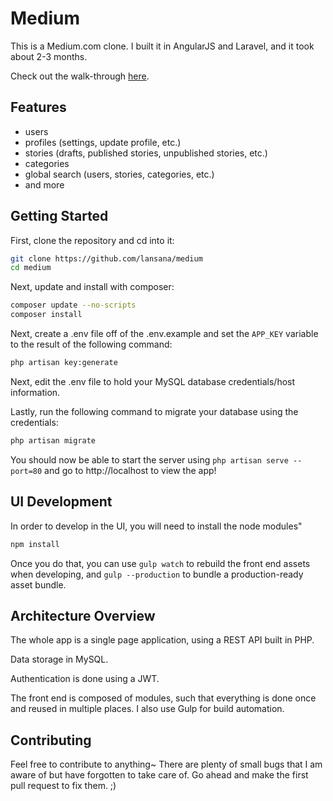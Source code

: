 # Medium

This is a Medium.com clone. I built it in AngularJS and Laravel, and it took about 2-3 months.

Check out the walk-through [here](https://www.youtube.com/watch?v=n-vsNmj5AcY&feature=youtu.be).

## Features
- users
- profiles (settings, update profile, etc.)
- stories (drafts, published stories, unpublished stories, etc.)
- categories 
- global search (users, stories, categories, etc.)
- and more

## Getting Started

First, clone the repository and cd into it:

```bash
git clone https://github.com/lansana/medium
cd medium
```

Next, update and install with composer:

```bash
composer update --no-scripts
composer install
```

Next, create a .env file off of the .env.example and set the `APP_KEY` variable to the result of the following command:

```bash
php artisan key:generate
```

Next, edit the .env file to hold your MySQL database credentials/host information.

Lastly, run the following command to migrate your database using the credentials:

```bash
php artisan migrate
```

You should now be able to start the server using `php artisan serve --port=80` and go to http://localhost to view the app!

## UI Development

In order to develop in the UI, you will need to install the node modules"

```bash
npm install
```

Once you do that, you can use `gulp watch` to rebuild the front end assets when developing, and `gulp --production` to bundle a production-ready asset bundle.

## Architecture Overview

The whole app is a single page application, using a REST API built in PHP.

Data storage in MySQL.

Authentication is done using a JWT.

The front end is composed of modules, such that everything is done once and reused in multiple places. I also use Gulp for build automation.

## Contributing

Feel free to contribute to anything~ There are plenty of small bugs that I am aware of but have forgotten to take care of. Go ahead and make the first pull request to fix them. ;)
